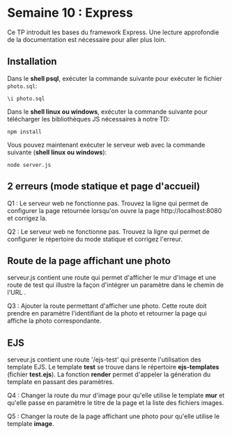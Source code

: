 # Semaine 10 : Express 

Ce TP introduit les bases du framework Express.
Une lecture approfondie de la documentation est nécessaire pour aller plus loin.

## Installation

Dans le **shell psql**, exécuter la commande suivante pour exécuter le fichier `photo.sql`:

    \i photo.sql
    
Dans le **shell linux ou windows**, exécuter la commande suivante pour télécharger les bibliothèques JS nécessaires à notre TD:
    
    npm install


Vous pouvez maintenant exécuter le serveur web avec la commande suivante (**shell linux ou windows**):

    node server.js

## 2 erreurs (mode statique et page d'accueil)

Q1 : Le serveur web ne fonctionne pas. Trouvez la ligne qui permet de configurer la page retournée lorsqu'on ouvre la page http://localhost:8080 et corrigez la.

Q2 : Le serveur web ne fonctionne pas. Trouvez la ligne qui permet de configurer le répertoire du mode statique et corrigez l'erreur.


## Route de la page affichant une photo

serveur.js contient une route qui permet d'afficher le mur d'image et une route de test qui illustre la façon d'intégrer un paramètre dans le chemin de l'URL .

Q3 : Ajouter la route permettant d'afficher une photo. Cette route doit prendre en paramètre l'identifiant de la photo et retourner la page qui affiche la photo correspondante.


## EJS 

serveur.js contient une route '/ejs-test' qui présente l'utilisation des template EJS.
Le template **test** se trouve dans le répertoire **ejs-templates** (fichier **test.ejs**).
La fonction **render** permet d'appeler la génération du template en passant des paramètres.

Q4 : Changer la route du mur d'image pour qu'elle utilise le template **mur** et qu'elle passe en paramètre le titre de la page et la liste des fichiers images.

Q5 : Changer la route de la page affichant une photo pour qu'elle utilise le template **image**.

